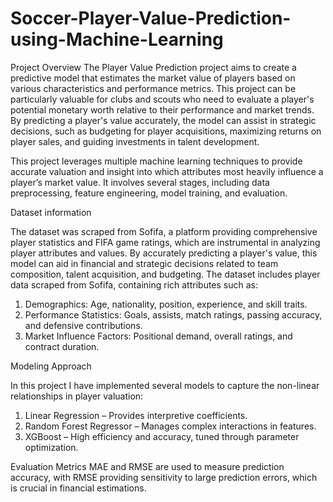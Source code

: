 # Soccer-Player-Value-Prediction-using-Machine-Learning
Project Overview
The Player Value Prediction project aims to create a predictive model that estimates the market value of players based on various characteristics and performance metrics. This project can be particularly valuable for clubs and scouts who need to evaluate a player's potential monetary worth relative to their performance and market trends. By predicting a player's value accurately, the model can assist in strategic decisions, such as budgeting for player acquisitions, maximizing returns on player sales, and guiding investments in talent development.

This project leverages multiple machine learning techniques to provide accurate valuation and insight into which attributes most heavily influence a player’s market value. It involves several stages, including data preprocessing, feature engineering, model training, and evaluation.

Dataset information

The dataset was scraped from Sofifa, a platform providing comprehensive player statistics and FIFA game ratings, which are instrumental in analyzing player attributes and values. By accurately predicting a player's value, this model can aid in financial and strategic decisions related to team composition, talent acquisition, and budgeting. The dataset includes player data scraped from Sofifa, containing rich attributes such as:
  1. Demographics: Age, nationality, position, experience, and skill traits.
  2. Performance Statistics: Goals, assists, match ratings, passing accuracy, and defensive contributions.
  3. Market Influence Factors: Positional demand, overall ratings, and contract duration.

Modeling Approach

In this project I have implemented several models to capture the non-linear relationships in player valuation:

  1. Linear Regression – Provides interpretive coefficients.
  2. Random Forest Regressor – Manages complex interactions in features.
  3. XGBoost – High efficiency and accuracy, tuned through parameter optimization.

Evaluation Metrics
MAE and RMSE are used to measure prediction accuracy, with RMSE providing sensitivity to large prediction errors, which is crucial in financial estimations.

